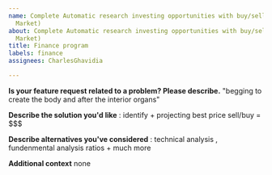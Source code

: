 ```yaml
---
name: Complete Automatic research investing opportunities with buy/sell actions (Stock
  Market)
about: Complete Automatic research investing opportunities with buy/sell actions (Stock
  Market)
title: Finance program
labels: finance
assignees: CharlesGhavidia

---
```


**Is your feature request related to a problem? Please describe.**
"begging to create the body and after the interior organs"

**Describe the solution you'd like**
: identify + projecting best price sell/buy =  $$$

**Describe alternatives you've considered**
  : technical analysis , fundenmental analysis ratios + much more

**Additional context**
none
